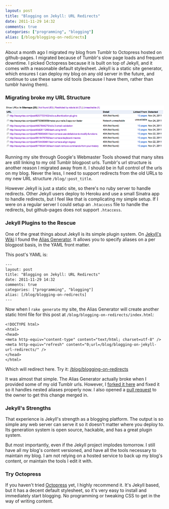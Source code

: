 ```yaml
---
layout: post
title: "Blogging on Jekyll: URL Redirects"
date: 2011-11-29 14:32
comments: true
categories: ["programming", "blogging"]
alias: [/blog/blogging-on-redirects]
---
```


About a month ago I migrated my blog from Tumblr to Octopress hosted
on github-pages.  I migrated because of Tumblr's slow page loads and
frequent downtime.  I picked Octopress because it is built on top of
Jekyll, and it comes with a reasonable default stylesheet.  Jekyll is
a static site generator, which ensures I can deploy my blog on any old
server in the future, and continue to use these same old tools
(because I have them, rather than tumblr having them).

<!--more-->

### Migrating broke my URL Structure

<img src="/images/urls_not_found.png" class ="center"/>

Running my site through Google's Webmaster Tools showed that many sites are still linking to my old Tumblr blogpost urls.  Tumblr's url structure is another reason I migrated away from it.  I should be in full control of the urls on my blog.  Never the less, I need to support redirects from the old URLs to my new URL structure `/blog/:post_title`.

However Jekyll is just a static site, so there's no ruby server to handle redirects.  Other Jekyll users deploy to Heroku and use a small Sinatra app to handle redirects, but I feel like that is complicating my simple setup.  If I were on a regular server I could setup an `.htaccess` file to handle the redirects, but github-pages does not support `.htaccess`.

###  Jekyll Plugins to the Rescue

One of the great things about Jekyll is its simple plugin system.  On
[Jekyll's Wiki](https://github.com/mojombo/jekyll/wiki/Plugins) I
found the
[Alias Generator](https://github.com/tsmango/jekyll_alias_generator).
It allows you to specify aliases on a per blogpost basis, in the YAML
front matter.

This post's YAML is:

    ---
    layout: post
    title: "Blogging on Jekyll: URL Redirects"
    date: 2011-11-29 14:32
    comments: true
    categories: ["programming", "blogging"]
    alias: [/blog/blogging-on-redirects]
    ---

Now when I `rake generate` my site, the Alias Generator will create
another static html file for this post at
`/blog/blogging-on-redirects/index.html`:

    <!DOCTYPE html>
    <html>
    <head>
    <meta http-equiv="content-type" content="text/html; charset=utf-8" />
    <meta http-equiv="refresh" content="0;url=/blog/blogging-on-jekyll-url-redirects/" />
    </head>
    </html>

Which will redirect here. Try it: [/blog/blogging-on-redirects](/blog/blogging-on-redirects)

It was almost that simple.  The Alias Generator actually broke when I
provided some of my old Tumblr urls. However, I
[forked it here](https://github.com/rawsyntax/jekyll_alias_generator)
and fixed it so it handles nested aliases properly now.  I also opened
a [pull request](https://github.com/tsmango/jekyll_alias_generator/pull/1) to the owner to get this change merged in.

### Jekyll's Strengths

That experience is Jekyll's strength as a blogging platform.  The
output is so simple any web server can serve it so it doesn't matter
where you deploy to.  Its generation system is open source, hackable,
and has a great plugin system.

But most importantly, even if the Jekyll project implodes tomorrow.  I
still have all my blog's content versioned, and have all the tools
necessary to maintain my blog.  I am not relying on a hosted service
to back up my blog's content, or maintain the tools I edit it with.

### Try Octopress

If you haven't tried [Octopress](http://octopress.org) yet, I highly
recommend it.  It's Jekyll based, but it has a decent default
stylesheet, so it's very easy to install and immediately start
blogging.  No programming or tweaking CSS to get in the way of writing content.
